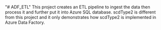 "# ADF_ETL" 
This project creates an ETL pipeline to ingest the data then process it and further put it into Azure SQL database.
scdType2 is different from this project and it only demonstrates how scdType2 is implemented in Azure Data Factory.
